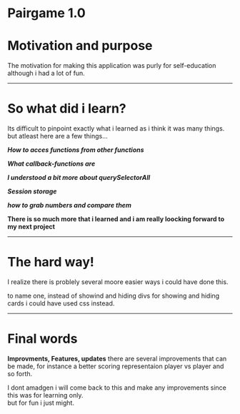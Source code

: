  Pairgame 1.0
 ============




 # Motivation and purpose


The motivation for making this application was purly for self-education although i had a lot of fun.


---

# So what did i learn?




Its difficult to pinpoint exactly what i learned as i think it was many things.
but atleast here are a few things...


***How to acces functions from other functions***

***What callback-functions are***

***I understood a bit more about querySelectorAll***

***Session storage***

***how to grab numbers and compare them***

**There is so much more that i learned and i am really loocking forward to my next project**

---

# The hard way!




I realize there is problely several moore easier ways i could have done this.

to name one, instead of showind and hiding divs for showing and hiding cards i could have used css instead.

---

# Final words




**Improvments, Features, updates**
there are several improvements that can be made, for instance a better scoring representaion
player vs player and so forth.

I dont amadgen i will come back to this and make any improvements since this was for learning only.<br>
but for fun i just might.



